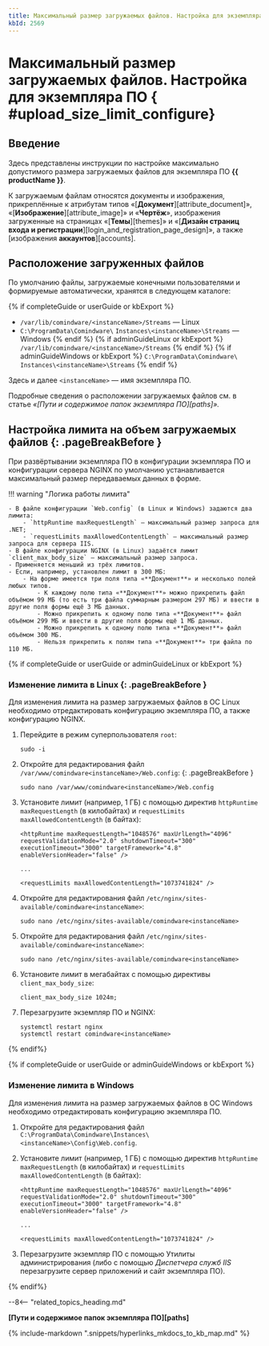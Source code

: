 ```yaml
---
title: Максимальный размер загружаемых файлов. Настройка для экземпляра ПО
kbId: 2569
---
```


# Максимальный размер загружаемых файлов. Настройка для экземпляра ПО { #upload_size_limit_configure}

## Введение

Здесь представлены инструкции по настройке максимально допустимого размера загружаемых файлов для экземпляра ПО **{{ productName }}**.

К загружаемым файлам относятся документы и изображения, прикреплённые к атрибутам типов «[**Документ**][attribute_document]», «[**Изображение**][attribute_image]» и «**Чертёж**», изображения загруженные на страницах «[**Темы**][themes]» и «[**Дизайн страниц входа и регистрации**][login_and_registration_page_design]», а также  [изображения **аккаунтов**][accounts].

## Расположение загруженных файлов

По умолчанию файлы, загружаемые конечными пользователями и формируемые автоматически, хранятся в следующем каталоге:

{% if completeGuide or userGuide or kbExport %}
- `/var/lib/comindware/<instanceName>/Streams` — Linux
- `C:\ProgramData\Comindware\`  `Instances\<instanceName>\Streams` — Windows
{% endif %}
{% if adminGuideLinux or kbExport %}
`/var/lib/comindware/<instanceName>/Streams`
{% endif %}
{% if adminGuideWindows or kbExport %}
`C:\ProgramData\Comindware\`  `Instances\<instanceName>\Streams`
{% endif %}

Здесь и далее `<instanceName>` — имя экземпляра ПО.

Подробные сведения о расположении загружаемых файлов см. в статье *«[Пути и содержимое папок экземпляра ПО][paths]».*

## Настройка лимита на объем загружаемых файлов {: .pageBreakBefore }

При развёртывании экземпляра ПО в конфигурации экземпляра ПО и конфигурации сервера NGINX по умолчанию устанавливается максимальный размер передаваемых данных в форме.

!!! warning "Логика работы лимита"

    - В файле конфигурации `Web.config` (в Linux и Windows) задаются два лимита:
        - `httpRuntime maxRequestLength` — максимальный размер запроса для .NET;
        - `requestLimits maxAllowedContentLength` — максимальный размер запроса для сервера IIS.
    - В файле конфигурации NGINX (в Linux) задаётся лимит `client_max_body_size` — максимальный размер запроса.
    - Применяется меньший из трёх лимитов.
    - Если, например, установлен лимит в 300 МБ:
        - На форме имеется три поля типа «**Документ**» и несколько полей любых типов.
            - К каждому полю типа «**Документ**» можно прикрепить файл объёмом 99 МБ (то есть три файла суммарным размером 297 МБ) и ввести в другие поля формы ещё 3 МБ данных.
            - Можно прикрепить к одному полю типа «**Документ**» файл объёмом 299 МБ и ввести в другие поля формы ещё 1 МБ данных.
            - Можно прикрепить к одному полю типа «**Документ**» файл объёмом 300 МБ.
            - Нельзя прикрепить к полям типа «**Документ**» три файла по 110 МБ.

{% if completeGuide or userGuide or adminGuideLinux or kbExport %}
### Изменение лимита в Linux {: .pageBreakBefore }

Для изменения лимита на размер загружаемых файлов в ОС Linux необходимо отредактировать конфигурацию экземпляра ПО, а также конфигурацию NGINX.

1. Перейдите в режим суперпользователя `root`:

    ```
    sudo -i
    ```

2. Откройте для редактирования файл `/var/www/comindware<instanceName>/Web.config`:
{: .pageBreakBefore }

    ```
    sudo nano /var/www/comindware<instanceName>/Web.config
    ```

3. Установите лимит (например, 1 ГБ) с помощью директив `httpRuntime maxRequestLength` (в килобайтах) и `requestLimits maxAllowedContentLength` (в байтах):

    ```
    <httpRuntime maxRequestLength="1048576" maxUrlLength="4096" requestValidationMode="2.0" shutdownTimeout="300" executionTimeout="3000" targetFramework="4.8" enableVersionHeader="false" />

    ...

    <requestLimits maxAllowedContentLength="1073741824" />
    ```

4. Откройте для редактирования файл `/etc/nginx/sites-available/comindware<instanceName>`:

    ```
    sudo nano /etc/nginx/sites-available/comindware<instanceName>
    ```

5. Откройте для редактирования файл `/etc/nginx/sites-available/comindware<instanceName>`:

    ```
    sudo nano /etc/nginx/sites-available/comindware<instanceName>
    ```

6. Установите лимит в мегабайтах с помощью директивы `client_max_body_size`:

    ```
    client_max_body_size 1024m;
    ```

7. Перезагрузите экземпляр ПО и NGINX:

    ```
    systemctl restart nginx
    systemctl restart comindware<instanceName>
    ```

{% endif%}

{% if completeGuide or userGuide or adminGuideWindows or kbExport %}
### Изменение лимита в Windows

Для изменения лимита на размер загружаемых файлов в ОС Windows необходимо отредактировать конфигурацию экземпляра ПО.

1. Откройте для редактирования файл `C:\ProgramData\Comindware\Instances\<instanceName>\Config\Web.config`.
2. Установите лимит (например, 1 ГБ) с помощью директив `httpRuntime maxRequestLength` (в килобайтах) и `requestLimits maxAllowedContentLength` (в байтах):

    ```
    <httpRuntime maxRequestLength="1048576" maxUrlLength="4096" requestValidationMode="2.0" shutdownTimeout="300" executionTimeout="3000" targetFramework="4.8" enableVersionHeader="false" />

    ...

    <requestLimits maxAllowedContentLength="1073741824" />
    ```

3. Перезагрузите экземпляр ПО с помощью Утилиты администрирования (либо с помощью _Диспетчера служб IIS_ перезагрузите сервер приложений и сайт экземпляра ПО).

{% endif%}

--8<-- "related_topics_heading.md"

**[Пути и содержимое папок экземпляра ПО][paths]**

{% include-markdown ".snippets/hyperlinks_mkdocs_to_kb_map.md" %}
